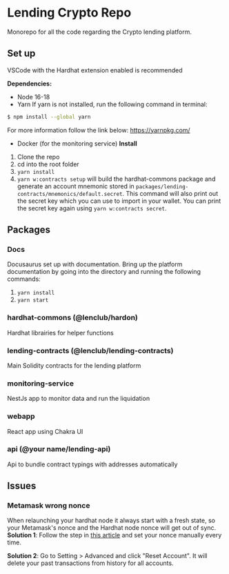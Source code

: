 
# Lending Crypto Repo

Monorepo for all the code regarding the Crypto lending platform.

## Set up
VSCode with the Hardhat extension enabled is recommended

**Dependencies:**
- Node 16-18
- Yarn
If yarn is not installed, run the following command in terminal:
```bash
$ npm install --global yarn
```
For more information follow the link below:
https://yarnpkg.com/
- Docker (for the monitoring service)
**Install**
1. Clone the repo
2. cd into the root folder
3. `yarn install`
4. `yarn w:contracts setup` will build the hardhat-commons package and generate an account mnemonic stored in `packages/lending-contracts/mnemonics/default.secret`. This command will also print out the secret key which you can use to import in your wallet. You can print the secret key again using `yarn w:contracts secret`. 

## Packages

### Docs

Docusaurus set up with documentation.
Bring up the platform documentation by going into the directory and running the following commands:
1. `yarn install`
2. `yarn start`

### hardhat-commons (@lenclub/hardon)

Hardhat librairies for helper functions

### lending-contracts (@lenclub/lending-contracts)

Main Solidity contracts for the lending platform

### monitoring-service

NestJs app to monitor data and run the liquidation

### webapp

React app using Chakra UI

### api (@your name/lending-api)

Api to bundle contract typings with addresses automatically

## Issues

### Metamask wrong nonce

When relaunching your hardhat node it always start with a fresh state, so your Metamask's nonce and the Hardhat node nonce will get out of sync. 
**Solution 1**:
Follow the step in  [this article](https://blog.chronologic.network/how-to-change-and-reset-your-nonce-in-metamask-f7ca52f480e5) and set your nonce manually every time.

**Solution 2**:
Go to Setting > Advanced and click "Reset Account". It will delete your past transactions from history for all accounts.
